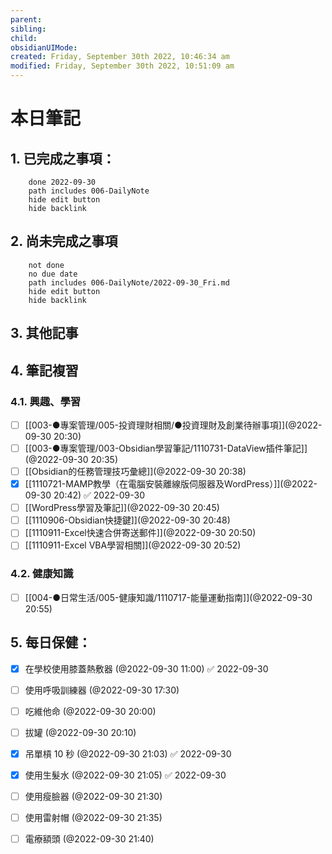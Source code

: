 ```yaml
---
parent: 
sibling: 
child: 
obsidianUIMode: 
created: Friday, September 30th 2022, 10:46:34 am
modified: Friday, September 30th 2022, 10:51:09 am
---
```


# 本日筆記


## 1. 已完成之事項：
```tasks
	done 2022-09-30
	path includes 006-DailyNote
	hide edit button 
	hide backlink
```

## 2. 尚未完成之事項
```tasks
	not done
	no due date
	path includes 006-DailyNote/2022-09-30_Fri.md
	hide edit button 
	hide backlink
```

## 3. 其他記事

## 4. 筆記複習
### 4.1. 興趣、學習
- [ ] [[003-●專案管理/005-投資理財相關/●投資理財及創業待辦事項]](@2022-09-30 20:30)
- [ ] [[003-●專案管理/003-Obsidian學習筆記/1110731-DataView插件筆記]](@2022-09-30 20:35)
- [ ] [[Obsidian的任務管理技巧彙總]](@2022-09-30 20:38)
- [x] [[1110721-MAMP教學（在電腦安裝離線版伺服器及WordPress）]](@2022-09-30 20:42) ✅ 2022-09-30
- [ ] [[WordPress學習及筆記]](@2022-09-30 20:45)
- [ ] [[1110906-Obsidian快捷鍵]](@2022-09-30 20:48)
- [ ] [[1110911-Excel快速合併寄送郵件]](@2022-09-30 20:50)
- [ ] [[1110911-Excel VBA學習相關]](@2022-09-30 20:52)

### 4.2. 健康知識
- [ ] [[004-●日常生活/005-健康知識/1110717-能量運動指南]](@2022-09-30 20:55)

## 5. 每日保健：
- [x] 在學校使用膝蓋熱敷器 (@2022-09-30 11:00) ✅ 2022-09-30
- [ ] 使用呼吸訓練器 (@2022-09-30 17:30)
- [ ] 吃維他命 (@2022-09-30 20:00)
- [ ] 拔罐 (@2022-09-30 20:10)
- [x] 吊單槓 10 秒 (@2022-09-30 21:03) ✅ 2022-09-30
- [x] 使用生髮水 (@2022-09-30 21:05) ✅ 2022-09-30
- [ ] 使用瘦臉器 (@2022-09-30 21:30)
- [ ] 使用雷射帽 (@2022-09-30 21:35)
- [ ] 電療額頭 (@2022-09-30 21:40)


